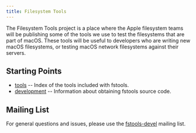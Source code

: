 ```yaml
---
title: Filesystem Tools
---
```


The Filesystem Tools project is a place where the Apple filesystem teams will be publishing some of the tools we use to test the filesystems that are part of macOS. These tools will be useful to developers who are writing new macOS filesystems, or testing macOS network filesystems against their servers.

## Starting Points

* [tools](tools/) -- Index of the tools included with fstools.
* [development](development/) -- Information about obtaining fstools source code.

## Mailing List

For general questions and issues, please use the [fstools-devel](https://lists.macosforge.org/mailman/listinfo/fstools-devel) mailing list.

